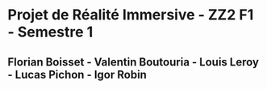 # Projet de Réalité Immersive - ZZ2 F1 - Semestre 1
## Florian Boisset - Valentin Boutouria - Louis Leroy - Lucas Pichon - Igor Robin
